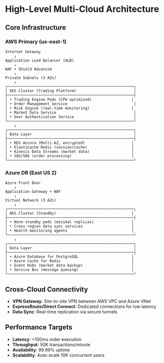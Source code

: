 # High-Level Multi-Cloud Architecture

## Core Infrastructure

### AWS Primary (us-east-1)
```
Internet Gateway
    ↓
Application Load Balancer (ALB)
    ↓
WAF + Shield Advanced
    ↓
Private Subnets (3 AZs)
    ↓
┌─────────────────────────────────────────────────────────┐
│ EKS Cluster (Trading Platform)                          │
├─────────────────────────────────────────────────────────┤
│ • Trading Engine Pods (CPU optimized)                  │
│ • Order Management Service                              │
│ • Risk Engine (real-time monitoring)                   │
│ • Market Data Service                                   │
│ • User Authentication Service                           │
└─────────────────────────────────────────────────────────┘
    ↓
┌─────────────────────────────────────────────────────────┐
│ Data Layer                                              │
├─────────────────────────────────────────────────────────┤
│ • RDS Aurora (Multi-AZ, encrypted)                     │
│ • ElastiCache Redis (session/cache)                    │
│ • Kinesis Data Streams (market data)                   │
│ • SQS/SNS (order processing)                           │
└─────────────────────────────────────────────────────────┘
```

### Azure DR (East US 2)
```
Azure Front Door
    ↓
Application Gateway + WAF
    ↓
Virtual Network (3 AZs)
    ↓
┌─────────────────────────────────────────────────────────┐
│ AKS Cluster (Standby)                                  │
├─────────────────────────────────────────────────────────┤
│ • Warm standby pods (minimal replicas)                 │
│ • Cross-region data sync services                      │
│ • Health monitoring agents                             │
└─────────────────────────────────────────────────────────┘
    ↓
┌─────────────────────────────────────────────────────────┐
│ Data Layer                                              │
├─────────────────────────────────────────────────────────┤
│ • Azure Database for PostgreSQL                        │
│ • Azure Cache for Redis                                │
│ • Event Hubs (market data backup)                      │
│ • Service Bus (message queuing)                        │
└─────────────────────────────────────────────────────────┘
```

## Cross-Cloud Connectivity
- **VPN Gateway**: Site-to-site VPN between AWS VPC and Azure VNet
- **ExpressRoute/Direct Connect**: Dedicated connections for low latency
- **Data Sync**: Real-time replication via secure tunnels

## Performance Targets
- **Latency**: <100ms order execution
- **Throughput**: 50K transactions/minute
- **Availability**: 99.99% uptime
- **Scalability**: Auto-scale 10K concurrent users